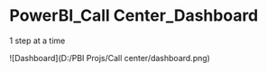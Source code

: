 # PowerBI_Call Center_Dashboard
1 step at a time

![Dashboard](D:/PBI Projs/Call center/dashboard.png)
